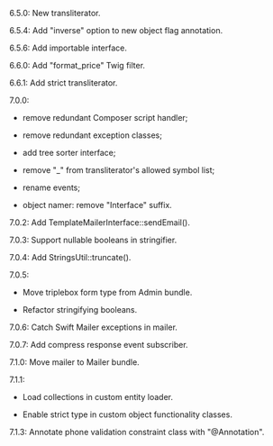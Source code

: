 6.5.0: New transliterator.

6.5.4: Add "inverse" option to new object flag annotation.

6.5.6: Add importable interface.

6.6.0: Add "format_price" Twig filter.

6.6.1: Add strict transliterator.

7.0.0: 

- remove redundant Composer script handler;

- remove redundant exception classes;

- add tree sorter interface;

- remove "_" from transliterator's allowed symbol list;

- rename events;

- object namer: remove "Interface" suffix.

7.0.2: Add TemplateMailerInterface::sendEmail().

7.0.3: Support nullable booleans in stringifier.

7.0.4: Add StringsUtil::truncate().

7.0.5:
 
- Move triplebox form type from Admin bundle.

- Refactor stringifying booleans.

7.0.6: Catch Swift Mailer exceptions in mailer.

7.0.7: Add compress response event subscriber.

7.1.0: Move mailer to Mailer bundle.

7.1.1: 

- Load collections in custom entity loader.

- Enable strict type in custom object functionality classes.

7.1.3: Annotate phone validation constraint class with "@Annotation".
